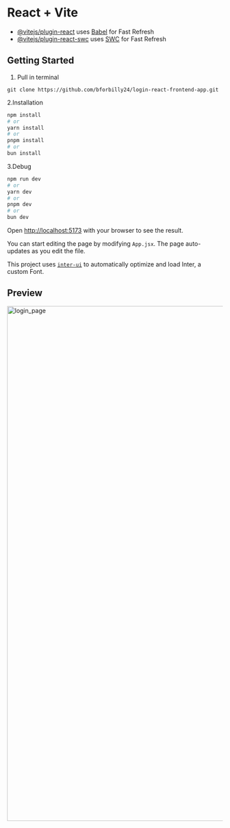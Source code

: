 # React + Vite

- [@vitejs/plugin-react](https://github.com/vitejs/vite-plugin-react/blob/main/packages/plugin-react/README.md) uses [Babel](https://babeljs.io/) for Fast Refresh
- [@vitejs/plugin-react-swc](https://github.com/vitejs/vite-plugin-react-swc) uses [SWC](https://swc.rs/) for Fast Refresh

## Getting Started

>
1. Pull in terminal
```
git clone https://github.com/bforbilly24/login-react-frontend-app.git
```
>
2.Installation
```bash
npm install
# or
yarn install
# or
pnpm install
# or
bun install
```

>
3.Debug
```bash
npm run dev
# or
yarn dev
# or
pnpm dev
# or
bun dev
```

Open [http://localhost:5173](http://localhost:5173) with your browser to see the result.

You can start editing the page by modifying `App.jsx`. The page auto-updates as you edit the file.

This project uses [`inter-ui`](https://www.npmjs.com/package/inter-ui) to automatically optimize and load Inter, a custom Font.

## Preview

<img width="1200" alt="login_page" src="https://github.com/circleitdev/login-react-frontend-app/assets/93701344/89ae7365-95f5-403b-b62f-b5980ba8397f" >